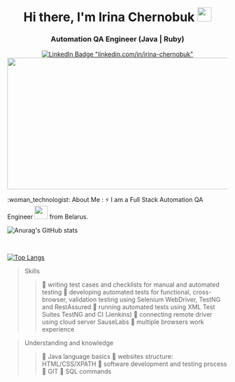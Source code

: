 <h1 align="center">Hi there, I'm Irina Chernobuk 
<img src="https://github.com/blackcater/blackcater/raw/main/images/Hi.gif" height="32"/></h1>
<h3 align="center"> Automation QA Engineer (Java | Ruby) </h3>
<div id="badges" align="center">
  <a href="https://www.linkedin.com/">
    <img src="https://img.shields.io/badge/LinkedIn-blue?style=for-the-badge&logo=linkedin&logoColor=white" alt="LinkedIn Badge"/>
      "linkedin.com/in/irina-chernobuk"
</a>
  
  </div>
<div align="center">
  <img src="https://media.giphy.com/media/dWesBcTLavkZuG35MI/giphy.gif" width="600" height="300"/>
</div>

\:woman_technologist: About Me :
⚡ I am a Full Stack Automation QA Engineer <img src="https://media.giphy.com/media/WUlplcMpOCEmTGBtBW/giphy.gif" width="30"> from Belarus.

![Anurag's GitHub stats](https://github-readme-stats.vercel.app/api?username=IreneChernobuk&show_icons=true&theme=transparent)

<br>

[![Top Langs](https://github-readme-stats.vercel.app/api/top-langs/?username=IreneChernobuk&layout=pie)](https://github.com/anuraghazra/github-readme-stats)


> Skills
>> :sauropod: writing test cases and checklists for manual and automated testing
>> :sauropod: developing automated tests for functional, cross-browser, validation testing using Selenium WebDriver, TestNG and RestAssured
>> :sauropod: running automated tests using XML Test Suites TestNG and CI (Jenkins)
>> :sauropod: connecting remote driver using cloud server SauseLabs
>> :sauropod: multiple browsers work experience

> Understanding and knowledge
>> :brain: Java language basics
>> :brain: websites structure: HTML/CSS/XPATH
>> :brain: software development and testing process
>> :brain: GIT
>> :brain: SQL commands